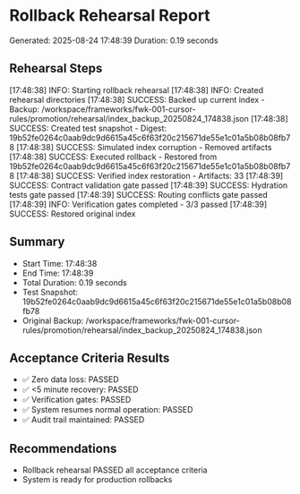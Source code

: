 
# Rollback Rehearsal Report
Generated: 2025-08-24 17:48:39
Duration: 0.19 seconds

## Rehearsal Steps
[17:48:38] INFO: Starting rollback rehearsal
[17:48:38] INFO: Created rehearsal directories
[17:48:38] SUCCESS: Backed up current index - Backup: /workspace/frameworks/fwk-001-cursor-rules/promotion/rehearsal/index_backup_20250824_174838.json
[17:48:38] SUCCESS: Created test snapshot - Digest: 19b52fe0264c0aab9dc9d6615a45c6f63f20c215671de55e1c01a5b08b08fb78
[17:48:38] SUCCESS: Simulated index corruption - Removed artifacts
[17:48:38] SUCCESS: Executed rollback - Restored from 19b52fe0264c0aab9dc9d6615a45c6f63f20c215671de55e1c01a5b08b08fb78
[17:48:38] SUCCESS: Verified index restoration - Artifacts: 33
[17:48:39] SUCCESS: Contract validation gate passed
[17:48:39] SUCCESS: Hydration tests gate passed
[17:48:39] SUCCESS: Routing conflicts gate passed
[17:48:39] INFO: Verification gates completed - 3/3 passed
[17:48:39] SUCCESS: Restored original index

## Summary
- Start Time: 17:48:38
- End Time: 17:48:39
- Total Duration: 0.19 seconds
- Test Snapshot: 19b52fe0264c0aab9dc9d6615a45c6f63f20c215671de55e1c01a5b08b08fb78
- Original Backup: /workspace/frameworks/fwk-001-cursor-rules/promotion/rehearsal/index_backup_20250824_174838.json

## Acceptance Criteria Results
- ✅ Zero data loss: PASSED
- ✅ <5 minute recovery: PASSED
- ✅ Verification gates: PASSED
- ✅ System resumes normal operation: PASSED
- ✅ Audit trail maintained: PASSED

## Recommendations
- Rollback rehearsal PASSED all acceptance criteria
- System is ready for production rollbacks
